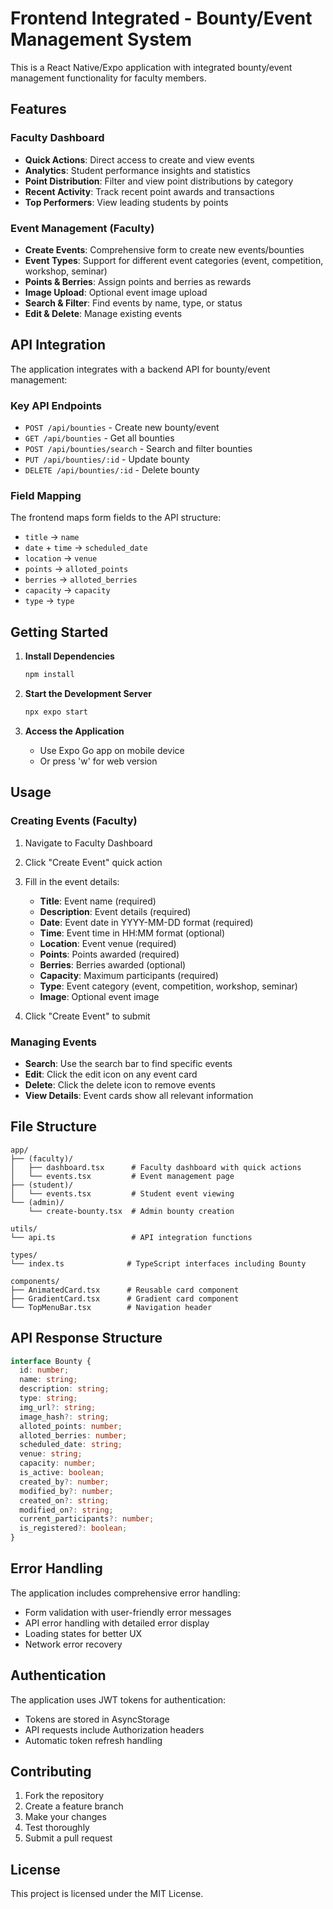 # Frontend Integrated - Bounty/Event Management System

This is a React Native/Expo application with integrated bounty/event management functionality for faculty members.

## Features

### Faculty Dashboard
- **Quick Actions**: Direct access to create and view events
- **Analytics**: Student performance insights and statistics
- **Point Distribution**: Filter and view point distributions by category
- **Recent Activity**: Track recent point awards and transactions
- **Top Performers**: View leading students by points

### Event Management (Faculty)
- **Create Events**: Comprehensive form to create new events/bounties
- **Event Types**: Support for different event categories (event, competition, workshop, seminar)
- **Points & Berries**: Assign points and berries as rewards
- **Image Upload**: Optional event image upload
- **Search & Filter**: Find events by name, type, or status
- **Edit & Delete**: Manage existing events

## API Integration

The application integrates with a backend API for bounty/event management:

### Key API Endpoints
- `POST /api/bounties` - Create new bounty/event
- `GET /api/bounties` - Get all bounties
- `POST /api/bounties/search` - Search and filter bounties
- `PUT /api/bounties/:id` - Update bounty
- `DELETE /api/bounties/:id` - Delete bounty

### Field Mapping
The frontend maps form fields to the API structure:
- `title` → `name`
- `date` + `time` → `scheduled_date`
- `location` → `venue`
- `points` → `alloted_points`
- `berries` → `alloted_berries`
- `capacity` → `capacity`
- `type` → `type`

## Getting Started

1. **Install Dependencies**
   ```bash
   npm install
   ```

2. **Start the Development Server**
   ```bash
   npx expo start
   ```

3. **Access the Application**
   - Use Expo Go app on mobile device
   - Or press 'w' for web version

## Usage

### Creating Events (Faculty)
1. Navigate to Faculty Dashboard
2. Click "Create Event" quick action
3. Fill in the event details:
   - **Title**: Event name (required)
   - **Description**: Event details (required)
   - **Date**: Event date in YYYY-MM-DD format (required)
   - **Time**: Event time in HH:MM format (optional)
   - **Location**: Event venue (required)
   - **Points**: Points awarded (required)
   - **Berries**: Berries awarded (optional)
   - **Capacity**: Maximum participants (required)
   - **Type**: Event category (event, competition, workshop, seminar)
   - **Image**: Optional event image

4. Click "Create Event" to submit

### Managing Events
- **Search**: Use the search bar to find specific events
- **Edit**: Click the edit icon on any event card
- **Delete**: Click the delete icon to remove events
- **View Details**: Event cards show all relevant information

## File Structure

```
app/
├── (faculty)/
│   ├── dashboard.tsx      # Faculty dashboard with quick actions
│   └── events.tsx         # Event management page
├── (student)/
│   └── events.tsx         # Student event viewing
└── (admin)/
    └── create-bounty.tsx  # Admin bounty creation

utils/
└── api.ts                 # API integration functions

types/
└── index.ts              # TypeScript interfaces including Bounty

components/
├── AnimatedCard.tsx      # Reusable card component
├── GradientCard.tsx      # Gradient card component
└── TopMenuBar.tsx        # Navigation header
```

## API Response Structure

```typescript
interface Bounty {
  id: number;
  name: string;
  description: string;
  type: string;
  img_url?: string;
  image_hash?: string;
  alloted_points: number;
  alloted_berries: number;
  scheduled_date: string;
  venue: string;
  capacity: number;
  is_active: boolean;
  created_by?: number;
  modified_by?: number;
  created_on?: string;
  modified_on?: string;
  current_participants?: number;
  is_registered?: boolean;
}
```

## Error Handling

The application includes comprehensive error handling:
- Form validation with user-friendly error messages
- API error handling with detailed error display
- Loading states for better UX
- Network error recovery

## Authentication

The application uses JWT tokens for authentication:
- Tokens are stored in AsyncStorage
- API requests include Authorization headers
- Automatic token refresh handling

## Contributing

1. Fork the repository
2. Create a feature branch
3. Make your changes
4. Test thoroughly
5. Submit a pull request

## License

This project is licensed under the MIT License. 